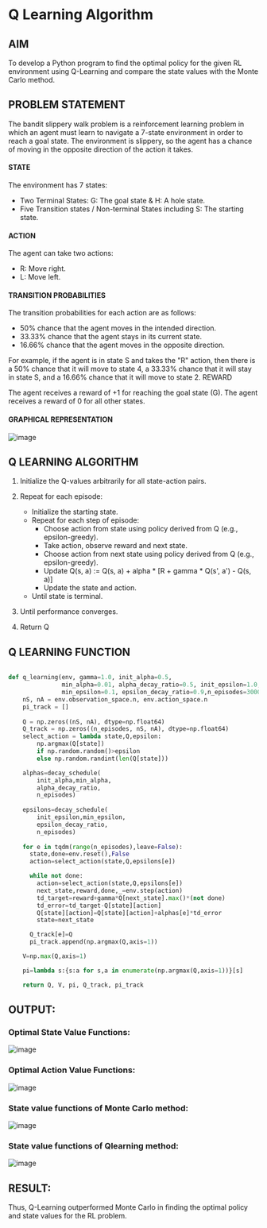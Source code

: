 # Q Learning Algorithm


## AIM
To develop a Python program to find the optimal policy for the given RL environment using Q-Learning and compare the state values with the Monte Carlo method.

## PROBLEM STATEMENT
The bandit slippery walk problem is a reinforcement learning problem in which an agent must learn to navigate a 7-state environment in order to reach a goal state. The environment is slippery, so the agent has a chance of moving in the opposite direction of the action it takes.
#### STATE

The environment has 7 states:

*    Two Terminal States: G: The goal state & H: A hole state.
*    Five Transition states / Non-terminal States including S: The starting state.

#### ACTION

The agent can take two actions:

*    R: Move right.
*    L: Move left.

#### TRANSITION PROBABILITIES

The transition probabilities for each action are as follows:

*    50% chance that the agent moves in the intended direction.
*    33.33% chance that the agent stays in its current state.
*    16.66% chance that the agent moves in the opposite direction.

For example, if the agent is in state S and takes the "R" action, then there is a 50% chance that it will move to state 4, a 33.33% chance that it will stay in state S, and a 16.66% chance that it will move to state 2.
REWARD

The agent receives a reward of +1 for reaching the goal state (G). The agent receives a reward of 0 for all other states.
#### GRAPHICAL REPRESENTATION
![image](https://github.com/HariniBaskar/q-learning/assets/93427253/c11ab0d5-aff9-4dca-985d-4e27df850011)

## Q LEARNING ALGORITHM
1. Initialize the Q-values arbitrarily for all state-action pairs.
2. Repeat for each episode:

   *  Initialize the starting state.
   *  Repeat for each step of episode:
        * Choose action from state using policy derived from Q (e.g., epsilon-greedy).
        * Take action, observe reward and next state.
        * Choose action from next state using policy derived from Q (e.g., epsilon-greedy).
        * Update Q(s, a) := Q(s, a) + alpha * [R + gamma * Q(s', a') - Q(s, a)]
        * Update the state and action.
   * Until state is terminal.

3. Until performance converges.
4. Return Q

## Q LEARNING FUNCTION
```Python

def q_learning(env, gamma=1.0, init_alpha=0.5,
               min_alpha=0.01, alpha_decay_ratio=0.5, init_epsilon=1.0,
               min_epsilon=0.1, epsilon_decay_ratio=0.9,n_episodes=3000):
    nS, nA = env.observation_space.n, env.action_space.n
    pi_track = []
    
    Q = np.zeros((nS, nA), dtype=np.float64)
    Q_track = np.zeros((n_episodes, nS, nA), dtype=np.float64)
    select_action = lambda state,Q,epsilon: 
    	np.argmax(Q[state]) 
        if np.random.random()>epsilon 
        else np.random.randint(len(Q[state]))

    alphas=decay_schedule(
        init_alpha,min_alpha,
        alpha_decay_ratio,
        n_episodes)
    
    epsilons=decay_schedule(
        init_epsilon,min_epsilon,
        epsilon_decay_ratio,
        n_episodes)
    
    for e in tqdm(range(n_episodes),leave=False):
      state,done=env.reset(),False
      action=select_action(state,Q,epsilons[e])

      while not done:
        action=select_action(state,Q,epsilons[e])
        next_state,reward,done,_=env.step(action)
        td_target=reward+gamma*Q[next_state].max()*(not done)
        td_error=td_target-Q[state][action]
        Q[state][action]=Q[state][action]+alphas[e]*td_error
        state=next_state

      Q_track[e]=Q
      pi_track.append(np.argmax(Q,axis=1))

    V=np.max(Q,axis=1)

    pi=lambda s:{s:a for s,a in enumerate(np.argmax(Q,axis=1))}[s]

    return Q, V, pi, Q_track, pi_track
```

## OUTPUT:
### Optimal State Value Functions:
![image](https://github.com/HariniBaskar/q-learning/assets/93427253/44ecabff-2ffd-406f-94ef-5c126aa7800b)

### Optimal Action Value Functions:
![image](https://github.com/HariniBaskar/q-learning/assets/93427253/41608ffe-7c75-4571-a8eb-fd2f159028a1)

### State value functions of Monte Carlo method:
![image](https://github.com/HariniBaskar/q-learning/assets/93427253/330c7e14-9fdc-4507-9059-771cbeb7667e)

### State value functions of Qlearning method:
![image](https://github.com/HariniBaskar/q-learning/assets/93427253/e2b687f1-c820-4db8-90bd-51fb7943aee8)

## RESULT:
Thus, Q-Learning outperformed Monte Carlo in finding the optimal policy and state values for the RL problem.
